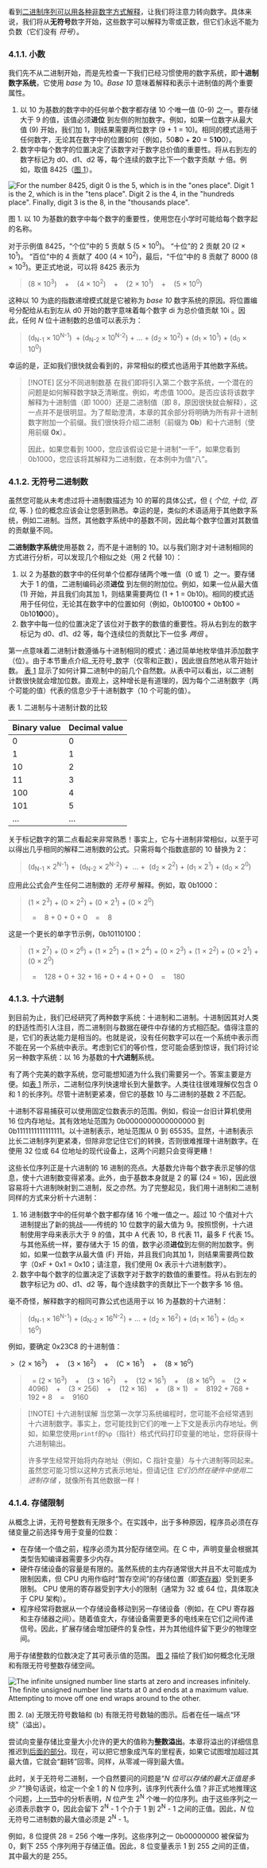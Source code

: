
看到[二进制序列可以用各种非数字方式解释](4.0%20二进制和数据表示.md)，让我们将注意力转向数字。具体来说，我们将从**无符号**数字开始，这些数字可以解释为零或正数，但它们永远不能为负数（它们没有 _符号_）。

### 4.1.1. 小数

我们先不从二进制开始，而是先检查一下我们已经习惯使用的数字系统，即**十进制数字系统**，它使用 _base_ 为 10。_Base 10_ 意味着解释和表示十进制值的两个重要属性。

1. 以 10 为基数的数字中的任何单个数字都存储 10 个唯一值 (0-9) 之一。要存储大于 9 的值，该值必须**进位** 到左侧的附加数字。例如，如果一位数字从最大值 (9) 开始，我们加 1，则结果需要两位数字 (9 + 1 = 10)。相同的模式适用于任何数字，无论其在数字中的位置如何（例如，50**8**0 + **2**0 = 5**10**0）。
2. 数字中每个数字的位置决定了该数字对于数字总价值的重要性。将从右到左的数字标记为 d0、d1、d2 等，每个连续的数字比下一个数字贡献 _十_ 倍。例如，取值 8425（[图 1](https://diveintosystems.org/book/C4-Binary/bases.html#FigBaseTen)）。

![For the number 8425, digit 0 is the 5, which is in the "ones place".  Digit 1 is the 2, which is in the "tens place".  Digit 2 is the 4, in the "hundreds place".  Finally, digit 3 is the 8, in the "thousands place".](https://diveintosystems.org/book/C4-Binary/_images/BaseTen.png)

图 1. 以 10 为基数的数字中每个数字的重要性，使用您在小学时可能给每个数字起的名称。

对于示例值 8425，“个位”中的 5 贡献 5 (5 × 10<sup>0</sup>)。 “十位”的 2 贡献 20 (2 × 10<sup>1</sup>)。 “百位”中的 4 贡献了 400 (4 × 10<sup>2</sup>)，最后，“千位”中的 8 贡献了 8000 (8 × 10<sup>3</sup>)。更正式地说，可以将 8425 表示为

> (8 × 10<sup>3</sup>)    +    (4 × 10<sup>2</sup>)    +    (2 × 10<sup>1</sup>)    +    (5 × 10<sup>0</sup>)


这种以 10 为底的指数递增模式就是它被称为 _base 10_ 数字系统的原因。将位置编号分配给从右到左从 d0 开始的数字意味着每个数字 di 为总价值贡献 10i 。因此，任何 _N_ 位十进制数的总值可以表示为：

> (d<sub>N-1</sub> × 10<sup>N-1</sup>)  +  (d<sub>N-2</sub> × 10<sup>N-2</sup>)  +  …​  +  (d<sub>2</sub> × 10<sup>2</sup>)  +  (d<sub>1</sub> × 10<sup>1</sup>)  +  (d<sub>0</sub> × 10<sup>0</sup>)


幸运的是，正如我们很快就会看到的，非常相似的模式也适用于其他数字系统。

> [!NOTE] 区分不同进制数基
> 在我们即将引入第二个数字系统，一个潜在的问题是如何解释数字缺乏清晰度。例如，考虑值 1000。是否应该将该数字解释为十进制值（即 1000）还是二进制值（即 8，原因很快就会解释），这一点并不是很明显。为了帮助澄清，本章的其余部分将明确为所有非十进制数字附加一个前缀。我们很快将介绍二进制（前缀为 **0b**）和十六进制（使用前缀 **0x**）。
> 
>因此，如果您看到 1000，您应该假设它是十进制“一千”，如果您看到 0b1000，您应该将其解释为二进制数，在本例中为值“八”。

### 4.1.2. 无符号二进制数

虽然您可能从未考虑过将十进制数描述为 10 的幂的具体公式，但 { _个位_, _十位_, _百位_, 等. } 位的概念应该会让您感到熟悉。幸运的是，类似的术语适用于其他数字系统，例如二进制。当然，其他数字系统中的基数不同，因此每个数字位置对其数值的贡献量不同。

**二进制数字系统**使用基数 2，而不是十进制的 10。以与我们刚才对十进制相同的方式进行分析，可以发现几个相似之处（用 2 代替 10）：
1. 以 2 为基数的数字中的任何单个位都存储两个唯一值（0 或 1）之一。要存储大于 1 的值，二进制编码必须**进位** 到左侧的附加位。例如，如果一位从最大值 (1) 开始，并且我们向其加 1，则结果需要两位 (1 + 1 = 0b10)。相同的模式适用于任何位，无论其在数字中的位置如何（例如，0b100**1**00 + 0b**1**00 = 0b10**10**00）。
2. 数字中每一位的位置决定了该位对于数字的数值的重要性。将从右到左的数字标记为 d0、d1、d2 等，每个连续位的贡献比下一位多 _两倍_ 。

第一点意味着二进制计数遵循与十进制相同的模式：通过简单地枚举值并添加数字（位）。由于本节重点介绍_无符号_数字（仅零和正数），因此很自然地从零开始计数。 [表 1](https://diveintosystems.org/book/C4-Binary/bases.html#TabBinaryCounting) 显示了如何计算二进制中的前几个自然数。从表中可以看出，以二进制计数很快就会增加位数。直观上，这种增长是有道理的，因为每个二进制数字（两个可能的值）代表的信息少于十进制数字（10 个可能的值）。


表 1. 二进制与十进制计数的比较

|Binary value|Decimal value|
|---|---|
|0|0|
|1|1|
|10|2|
|11|3|
|100|4|
|101|5|
|…​|…​|

关于标记数字的第二点看起来非常熟悉！事实上，它与十进制非常相似，以至于可以得出几乎相同的解释二进制数的公式。只需将每个指数底部的 10 替换为 2：

> (d<sub>N-1</sub> × 2<sup>N-1</sup>)  +  (d<sub>N-2</sub> × 2<sup>N-2</sup>)  +  …​  +  (d<sub>2</sub> × 2<sup>2</sup>)  +  (d<sub>1</sub> × 2<sup>1</sup>)  +  (d<sub>0</sub> × 2<sup>0</sup>)

应用此公式会产生任何二进制数的 _无符号_ 解释。例如，取 0b1000：

> (1 × 2<sup>3</sup>)  +  (0 × 2<sup>2</sup>)  +  (0 × 2<sup>1</sup>)  +  (0 × 2<sup>0</sup>)
>
>  =    8 + 0 + 0 + 0    =    8

这是一个更长的单字节示例，0b10110100：

> (1 × 2<sup>7</sup>)  +  (0 × 2<sup>6</sup>)  +  (1 × 2<sup>5</sup>)  +  (1 × 2<sup>4</sup>)  +  (0 × 2<sup>3</sup>)  +  (1 × 2<sup>2</sup>)  +  (0 × 2<sup>1</sup>)  +  (0 × 2<sup>0</sup>)
>
>  =    128 + 0 + 32 + 16 + 0 + 4 + 0 + 0    =    180

### 4.1.3. 十六进制

到目前为止，我们已经研究了两种数字系统：十进制和二进制。十进制因其对人类的舒适性而引人注目，而二进制则与数据在硬件中存储的方式相匹配。值得注意的是，它们的表达能力是相当的。也就是说，没有任何数字可以在一个系统中表示而不能在另一个系统中表示。考虑到它们的等价性，您可能会感到惊讶，我们将讨论另一种数字系统：以 16 为基数的**十六进制**系统。

有了两个完美的数字系统，您可能想知道为什么我们需要另一个。答案主要是方便。如[表 1](https://diveintosystems.org/book/C4-Binary/bases.html#TabBinaryCounting) 所示，二进制位序列快速增长到大量数字。人类往往很难理解仅包含 0 和 1 的长序列。尽管十进制更紧凑，但它的基数 10 与二进制的基数 2 不匹配。

十进制不容易捕获可以使用固定位数表示的范围。例如，假设一台旧计算机使用 16 位内存地址。其有效地址范围为 0b0000000000000000 到 0b1111111111111111。以十进制表示，地址范围从 0 到 65535。显然，十进制表示比长二进制序列更紧凑，但除非您记住它们的转换，否则很难推理十进制数字。在使用 32 位或 64 位地址的现代设备上，这两个问题只会变得更糟！

这些长位序列正是十六进制的 16 进制的亮点。大基数允许每个数字表示足够的信息，使十六进制数变得紧凑。此外，由于基数本身就是 2 的幂 (24 = 16)，因此很容易将十六进制映射到二进制，反之亦然。为了完整起见，我们用十进制和二进制同样的方式来分析十六进制：
1. 16 进制数字中的任何单个数字都存储 16 个唯一值之一。超过 10 个值对十六进制提出了新的挑战——传统的 10 位数字的最大值为 9。按照惯例，十六进制使用字母来表示大于 9 的值，其中 A 代表 10，B 代表 11，最多 F 代表 15。与其他系统一样，要存储大于 15 的值，数字必须**进位**到左侧的附加数字。例如，如果一位数字从最大值 (F) 开始，并且我们向其加 1，则结果需要两位数字（0xF + 0x1 = 0x10；请注意，我们使用 0x 表示十六进制数字）。
2. 数字中每个数字的位置决定了该数字对于数字的数值的重要性。将从右到左的数字标记为 d0、d1、d2 等，每个连续数字的贡献比下一个数字多 16 倍。

毫不奇怪，解释数字的相同可靠公式也适用于以 16 为基数的十六进制：

> (d<sub>N-1</sub> × 16<sup>N-1</sup>)  +  (d<sub>N-2</sub> × 16<sup>N-2</sup>)  +  …​  +  (d<sub>2</sub> × 16<sup>2</sup>)  +  (d<sub>1</sub> × 16<sup>1</sup>)  +  (d<sub>0</sub> × 16<sup>0</sup>)


例如，要确定 0x23C8 的十进制值：

 >  (2 × 16<sup>3</sup>)    +    (3 × 16<sup>2</sup>)    +    (C × 16<sup>1</sup>)    +    (8 × 16<sup>0</sup>)
>  =    (2 × 16<sup>3</sup>)    +    (3 × 16<sup>2</sup>)    +    (12 × 16<sup>1</sup>)    +    (8 × 16<sup>0</sup>)
>  =    (2 × 4096)    +    (3 × 256)    +    (12 × 16)    +    (8 × 1)
>  =    8192 + 768 + 192 + 8    =    9160


> [!NOTE] 十六进制误解
> 当您第一次学习系统编程时，您可能不会经常遇到十六进制数字。事实上，您可能找到它们的唯一上下文是表示内存地址。例如，如果您使用`printf`的`%p`（指针）格式代码打印变量的地址，您将获得十六进制输出。
> 
> 许多学生经常开始将内存地址（例如，C 指针变量）与十六进制等同起来。虽然您可能习惯以这种方式表示地址，但请记住 _它们仍然在硬件中使用二进制存储_ ，就像所有其他数据一样！

### 4.1.4. 存储限制

从概念上讲，无符号整数有无限多个。在实践中，出于多种原因，程序员必须在存储变量之前选择专用于变量的位数：
- 在存储一个值之前，程序必须为其分配存储空间。在 C 中，声明变量会根据其类型告知编译器需要多少内存。
- 硬件存储设备的容量是有限的。虽然系统的主内存通常很大并且不太可能成为限制因素，但 CPU 内用作临时“暂存空间”的存储位置（即[寄存器](https://diveintosystems.org/book/C5-Arch/storagecircs.html#_cpu_register)）受到更多限制。 CPU 使用的寄存器受到字大小的限制（通常为 32 或 64 位，具体取决于 CPU 架构）。
- 程序经常将数据从一个存储设备移动到另一存储设备（例如，在 CPU 寄存器和主存储器之间）。随着值变大，存储设备需要更多的电线来在它们之间传递信号。因此，扩展存储会增加硬件的复杂性，并为其他组件留下更少的物理空间。

用于存储整数的位数决定了其可表示值的范围。 [图 2](https://diveintosystems.org/book/C4-Binary/bases.html#FigUnsignedLine) 描绘了我们如何概念化无限和有限无符号整数存储空间。

![The infinite unsigned number line starts at zero and increases infinitely.  The finite unsigned number line starts at 0 and ends at a maximum value.  Attempting to move off one end wraps around to the other.](https://diveintosystems.org/book/C4-Binary/_images/UnsignedLine.png)

图 2. (a) 无限无符号数轴和 (b) 有限无符号数轴的图示。后者在任一端点“环绕”（溢出）。

尝试向变量存储比变量大小允许的更大的值称为**整数溢出**。本章将溢出的详细信息推迟到[后面的部分](https://diveintosystems.org/book/C4-Binary/overflow.html#_integer_overflow)。现在，可以把它想象成汽车的里程表，如果它试图增加超过其最大值，它就会“翻转”回零。同样，从零减一得到最大值。

此时，关于无符号二进制，一个自然要问的问题是“_N 位可以存储的最大正值是多少？_”换句话说，给定一个全 1 的 N 位序列，该序列代表什么值？非正式地推理这个问题，[上一节](https://diveintosystems.org/book/C4-Binary/index.html#_binary_and_data_representation)中的分析表明，_N_ 位产生 2<sup>N</sup> 个唯一的位序列。由于这些序列之一必须表示数字 0，因此会留下  2<sup>N</sup> - 1 个介于 1 到  2<sup>N</sup> - 1 之间的正值。因此，_N_ 位无符号二进制数的最大值必须是  2<sup>N</sup> - 1。

例如，8 位提供 28 = 256 个唯一序列。这些序列之一 0b00000000 被保留为 0，剩下 255 个序列用于存储正值。因此，8 位变量表示 1 到 255 之间的正值，其中最大的是 255。